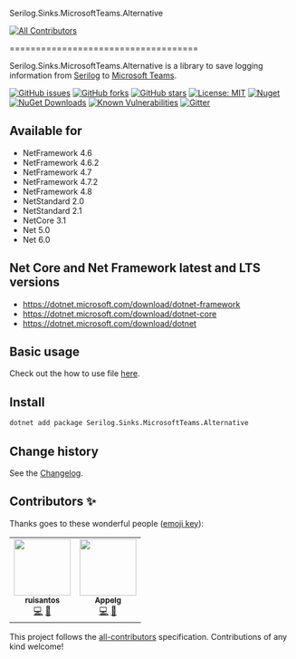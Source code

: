 Serilog.Sinks.MicrosoftTeams.Alternative
<!-- ALL-CONTRIBUTORS-BADGE:START - Do not remove or modify this section -->
[![All Contributors](https://img.shields.io/badge/all_contributors-2-orange.svg?style=flat-square)](#contributors-)
<!-- ALL-CONTRIBUTORS-BADGE:END -->
====================================

Serilog.Sinks.MicrosoftTeams.Alternative is a library to save logging information from [Serilog](https://github.com/serilog/serilog) to [Microsoft Teams](https://products.office.com/en-us/microsoft-teams/group-chat-software).

[![GitHub issues](https://img.shields.io/github/issues/serilog-contrib/Serilog.Sinks.MicrosoftTeams.Alternative.svg)](https://github.com/serilog-contrib/Serilog.Sinks.MicrosoftTeams.Alternative/issues)
[![GitHub forks](https://img.shields.io/github/forks/serilog-contrib/Serilog.Sinks.MicrosoftTeams.Alternative.svg)](https://github.com/serilog-contrib/Serilog.Sinks.MicrosoftTeams.Alternative/network)
[![GitHub stars](https://img.shields.io/github/stars/serilog-contrib/Serilog.Sinks.MicrosoftTeams.Alternative.svg)](https://github.com/serilog-contrib/Serilog.Sinks.MicrosoftTeams.Alternative/stargazers)
[![License: MIT](https://img.shields.io/badge/License-MIT-blue.svg)](https://raw.githubusercontent.com/serilog-contrib/Serilog.Sinks.MicrosoftTeams.Alternative/master/License.txt)
[![Nuget](https://img.shields.io/badge/Serilog.Sinks.MicrosoftTeams.Alternative-Nuget-brightgreen.svg)](https://www.nuget.org/packages/Serilog.Sinks.MicrosoftTeams.Alternative/)
[![NuGet Downloads](https://img.shields.io/nuget/dt/Serilog.Sinks.MicrosoftTeams.Alternative.svg)](https://www.nuget.org/packages/Serilog.Sinks.MicrosoftTeams.Alternative/)
[![Known Vulnerabilities](https://snyk.io/test/github/serilog-contrib/Serilog.Sinks.MicrosoftTeams.Alternative/badge.svg)](https://snyk.io/test/github/serilog-contrib/Serilog.Sinks.MicrosoftTeams.Alternative)
[![Gitter](https://badges.gitter.im/Serilog-Sinks-MicrosoftTeams/community.svg)](https://gitter.im/Serilog-Sinks-MicrosoftTeams/community?utm_source=badge&utm_medium=badge&utm_campaign=pr-badge)

## Available for
* NetFramework 4.6
* NetFramework 4.6.2
* NetFramework 4.7
* NetFramework 4.7.2
* NetFramework 4.8
* NetStandard 2.0
* NetStandard 2.1
* NetCore 3.1
* Net 5.0
* Net 6.0

## Net Core and Net Framework latest and LTS versions
* https://dotnet.microsoft.com/download/dotnet-framework
* https://dotnet.microsoft.com/download/dotnet-core
* https://dotnet.microsoft.com/download/dotnet

## Basic usage
Check out the how to use file [here](https://github.com/serilog-contrib/Serilog.Sinks.MicrosoftTeams.Alternative/blob/master/HowToUse.md).

## Install
```bash
dotnet add package Serilog.Sinks.MicrosoftTeams.Alternative
```

Change history
--------------

See the [Changelog](https://github.com/serilog-contrib/Serilog.Sinks.MicrosoftTeams.Alternative/blob/master/Changelog.md).

## Contributors ✨

Thanks goes to these wonderful people ([emoji key](https://allcontributors.org/docs/en/emoji-key)):

<!-- ALL-CONTRIBUTORS-LIST:START - Do not remove or modify this section -->
<!-- prettier-ignore-start -->
<!-- markdownlint-disable -->
<table>
  <tr>
    <td align="center"><a href="https://github.com/ruisantos"><img src="https://avatars.githubusercontent.com/u/218613?v=4?s=100" width="100px;" alt=""/><br /><sub><b>ruisantos</b></sub></a><br /><a href="https://github.com/serilog-contrib/Serilog.Sinks.MicrosoftTeams.Alternative/commits?author=ruisantos" title="Code">💻</a> <a href="https://github.com/serilog-contrib/Serilog.Sinks.MicrosoftTeams.Alternative/commits?author=ruisantos" title="Documentation">📖</a></td>
    <td align="center"><a href="https://github.com/Appelg"><img src="https://avatars.githubusercontent.com/u/50763504?v=4?s=100" width="100px;" alt=""/><br /><sub><b>Appelg</b></sub></a><br /><a href="https://github.com/serilog-contrib/Serilog.Sinks.MicrosoftTeams.Alternative/commits?author=Appelg" title="Code">💻</a> <a href="https://github.com/serilog-contrib/Serilog.Sinks.MicrosoftTeams.Alternative/commits?author=Appelg" title="Documentation">📖</a></td>
  </tr>
</table>

<!-- markdownlint-restore -->
<!-- prettier-ignore-end -->

<!-- ALL-CONTRIBUTORS-LIST:END -->

This project follows the [all-contributors](https://github.com/all-contributors/all-contributors) specification. Contributions of any kind welcome!